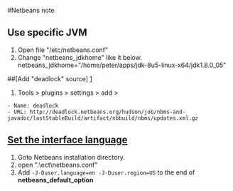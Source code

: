#Netbeans note

## Use specific JVM
  1. Open file "<netbeans home>/etc/netbeans.conf"
  2. Change "netbeans_jdkhome" like it below.
        netbeans_jdkhome="/home/peter/apps/jdk-8u5-linux-x64/jdk1.8.0_05"


##[Add "deadlock" source] [1]

  1. Tools > plugins > settings > add >
 
    - Name: deadlock
    - URL: http://deadlock.netbeans.org/hudson/job/nbms-and-javadoc/lastStableBuild/artifact/nbbuild/nbms/updates.xml.gz



## [Set the interface language][2]

  1. Goto Netbeans installation directory.
  2. open ".\ect\netbeans.conf"
  3. Add `-J-Duser.language=en -J-Duser.region=US` to the end of **netbeans\_default\_option**


  [1]:http://maoa.cn/?post=405
  [2]:https://blogs.oracle.com/tao/entry/set_netbeans_user_interface_language
